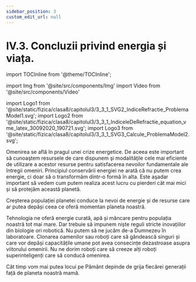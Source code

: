 ```yaml
---
sidebar_position: 3
custom_edit_url: null
---
```


# IV.3. Concluzii privind energia și viața.


import TOCInline from '@theme/TOCInline';

<TOCInline toc={toc} />



import Img from '@site/src/components/Img'
import Video from '@site/src/components/Video'

import Logo1 from '@site/static/fizica/clasa8/capitolul3/3_3_1_SVG2_IndiceRefractie_ProblemaModel1.svg';
import Logo2 from '@site/static/fizica/clasa8/capitolul3/3_3_1_IndiceleDeRefractie_equation_vme_latex_30092020_190721.svg';
import Logo3 from '@site/static/fizica/clasa8/capitolul3/3_3_1_SVG3_Calcule_ProblemaModel2.svg';





Omenirea se află în pragul unei crize energetice. De aceea este important să cunoaştem resursele de care dispunem şi modalităţile cele mai eficiente de utilizare a acestor resurse pentru satisfacerea nevoilor fundamentale ale întregii omeniri. Principiul conservării energiei ne arată că nu putem crea energie, ci doar să o transformăm dintr-o formă în alta. Este aşadar important să vedem cum putem realiza acest lucru cu pierderi cât mai mici și să protejăm această planetă.

Creșterea populației planetei conduce la nevoi de energie și de resurse care ar putea depăși ceea ce oferă momentan planeta noastră.

Tehnologia ne oferă energie curată, apă și mâncare pentru populația noastră tot mai mare. Dar trebuie să impunem niște reguli stricte inovațiilor din biologie ori robotică. Nu putem să ne jucăm de-a Dumnezeu în laboratoare. Clonarea oamenilor sau roboți care să gândească singuri și care vor depăși capacitățile umane pot avea consecințe dezastroase asupra viitorului omenirii. Nu ne dorim roboți care să creeze alți roboți superinteligenți care să conducă omenirea.
 
Cât timp vom mai putea locui pe Pământ depinde de grija fiecărei generații față de planeta noastră mamă.




